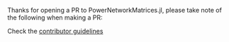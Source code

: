 Thanks for opening a PR to PowerNetworkMatrices.jl, please take note of the following when making a PR:

Check the [contributor guidelines](https://nrel-siip.github.io/PowerNetworkMatrices.jl/stable/code_base_developer_guide/developer/)
